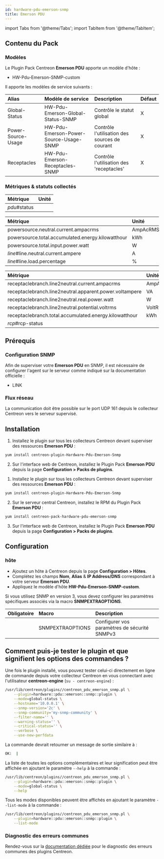 ```yaml
---
id: hardware-pdu-emerson-snmp
title: Emerson PDU
---
```

import Tabs from '@theme/Tabs';
import TabItem from '@theme/TabItem';


## Contenu du Pack

### Modèles

Le Plugin Pack Centreon **Emerson PDU** apporte un modèle d'hôte :

* HW-Pdu-Emerson-SNMP-custom

Il apporte les modèles de service suivants :

| Alias              | Modèle de service                      | Description                                   | Défaut |
|:-------------------|:---------------------------------------|:----------------------------------------------|:-------|
| Global-Status      | HW-Pdu-Emerson-Global-Status-SNMP      | Contrôle le statut global                     | X      |
| Power-Source-Usage | HW-Pdu-Emerson-Power-Source-Usage-SNMP | Contrôle l'utilisation des sources de courant | X      |
| Receptacles        | HW-Pdu-Emerson-Receptacles-SNMP        | Contrôle l'utilisation des 'receptacles'      | X      |

### Métriques & statuts collectés

<Tabs groupId="sync">
<TabItem value="Global-Status" label="Global-Status">

| Métrique     | Unité |
|:-------------|:------|
| *pdu*#status |       |

</TabItem>
<TabItem value="Power-Source-Usage" label="Power-Source-Usage">

| Métrique                                          | Unité    |
|:--------------------------------------------------|:---------|
| powersource.neutral.current.ampacrms              | AmpAcRMS |
| powersource.total.accumulated.energy.kilowatthour | kWh      |
| powersource.total.input.power.watt                | W        |
| *line*#line.neutral.current.ampere                | A        |
| *line*#line.load.percentage                       | %        |

</TabItem>
<TabItem value="Receptacles" label="Receptacles">

| Métrique                                                | Unité    |
|:--------------------------------------------------------|:---------|
| receptaclebranch.line2neutral.current.ampacrms          | AmpAcRMS |
| receptaclebranch.line2neutral.apparent.power.voltampere | VA       |
| receptaclebranch.line2neutral.real.power.watt           | W        |
| receptaclebranch.line2neutral.potential.voltrms         | VoltRMS  |
| receptaclebranch.total.accumulated.energy.kilowatthour  | kWh      |
| *rcp*#rcp-status                                        |          |

</TabItem>
</Tabs>

## Prérequis

### Configuration SNMP

Afin de superviser votre **Emerson PDU** en SNMP,  il est nécessaire de configurer l'agent sur le serveur comme indiqué sur la documentation officielle :
* LINK

### Flux réseau

La communication doit être possible sur le port UDP 161 depuis le collecteur
Centreon vers le serveur supervisé.

## Installation

<Tabs groupId="sync">
<TabItem value="Online License" label="Online License">

1. Installez le plugin sur tous les collecteurs Centreon devant superviser des ressources **Emerson PDU** :

```bash
yum install centreon-plugin-Hardware-Pdu-Emerson-Snmp
```

2. Sur l'interface web de Centreon, installez le Plugin Pack **Emerson PDU** depuis la page **Configuration > Packs de plugins**.

</TabItem>
<TabItem value="Offline License" label="Offline License">

1. Installez le plugin sur tous les collecteurs Centreon devant superviser des ressources **Emerson PDU** :

```bash
yum install centreon-plugin-Hardware-Pdu-Emerson-Snmp
```

2. Sur le serveur central Centreon, installez le RPM du Plugin Pack **Emerson PDU** :

```bash
yum install centreon-pack-hardware-pdu-emerson-snmp
```

3. Sur l'interface web de Centreon, installez le Plugin Pack **Emerson PDU** depuis la page **Configuration > Packs de plugins**.

</TabItem>
</Tabs>

## Configuration

### hôte

* Ajoutez un hôte à Centreon depuis la page **Configuration > Hôtes**.
* Complétez les champs **Nom**, **Alias** & **IP Address/DNS** correspondant à votre serveur **Emerson PDU**.
* Appliquez le modèle d'hôte **HW-Pdu-Emerson-SNMP-custom**.

Si vous utilisez SNMP en version 3, vous devez configurer les paramètres
spécifiques associés via la macro **SNMPEXTRAOPTIONS**.

| Obligatoire | Macro            | Description                                  |
|:------------|:-----------------|:---------------------------------------------|
|             | SNMPEXTRAOPTIONS | Configurer vos paramètres de sécurité SNMPv3 |

## Comment puis-je tester le plugin et que signifient les options des commandes ?

Une fois le plugin installé, vous pouvez tester celui-ci directement en ligne
de commande depuis votre collecteur Centreon en vous connectant avec
l'utilisateur **centreon-engine** (`su - centreon-engine`) :

```bash
/usr/lib/centreon/plugins//centreon_pdu_emerson_snmp.pl \
    --plugin=hardware::pdu::emerson::snmp::plugin \
    --mode=global-status \
    --hostname='10.0.0.1' \
    --snmp-version='2c' \
    --snmp-community='my-snmp-community' \
    --filter-name='' \
    --warning-status='' \
    --critical-status='' \
    --verbose \
    --use-new-perfdata
```

La commande devrait retourner un message de sortie similaire à :

```bash
OK:  | 
```

La liste de toutes les options complémentaires et leur signification peut être
affichée en ajoutant le paramètre `--help` à la commande :

```bash
/usr/lib/centreon/plugins//centreon_pdu_emerson_snmp.pl \
    --plugin=hardware::pdu::emerson::snmp::plugin \
    --mode=global-status \
    --help
```

Tous les modes disponibles peuvent être affichés en ajoutant le paramètre
`--list-mode` à la commande :

```bash
/usr/lib/centreon/plugins//centreon_pdu_emerson_snmp.pl \
    --plugin=hardware::pdu::emerson::snmp::plugin \
    --list-mode
```

### Diagnostic des erreurs communes

Rendez-vous sur la [documentation dédiée](../getting-started/how-to-guides/troubleshooting-plugins.md)
pour le diagnostic des erreurs communes des plugins Centreon.
